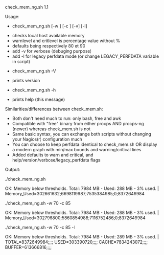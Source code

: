 check_mem_ng.sh 1.1

Usage:
* check_mem_ng.sh [-w <warnlevel>] [-c <critlevel>] [-v] [-l]
 - checks local host available memory
 - warnlevel and critlevel is percentage value without %
 - defaults being respectively 80 et 90
 - add -v for verbose (debuging purpose)
 - add -l for legacy perfdata mode (or change LEGACY_PERFDATA variable in script)
* check_mem_ng.sh -V
 - prints version
* check_mem_ng.sh -h
 - prints help (this message)

Similarities/differences between check_mem.sh:
- Both don't need much to run: only bash, free and awk
- Compatible with "free" binary from either procps AND procps-ng (newer) whereas check_mem.sh is not
- Same basic syntax, you can exchange both scripts without changing your Nagios(r) configuration much
- You can choose to keep perfdata identical to check_mem.sh OR display a modern graph with min/max bounds and warning/critical lines
- Added defaults to warn and critical, and help/version/verbose/legacy_perfdata flags

Output:

./check_mem_ng.sh

OK: Memory below thresholds. Total: 7984 MB - Used: 288 MB - 3% used. | Memory_Used=302661632;6698119987;7535384985;0;8372649984
 
./check_mem_ng.sh -w 70 -c 85

OK: Memory below thresholds. Total: 7984 MB - Used: 288 MB - 3% used. | Memory_Used=302796800;5860854988;7116752486;0;8372649984

./check_mem_ng.sh -w 70 -c 85 -l

OK: Memory below thresholds. Total: 7984 MB - Used: 289 MB - 3% used. | TOTAL=8372649984;;;; USED=303390720;;;; CACHE=7834243072;;;; BUFFER=613666816;;;;

